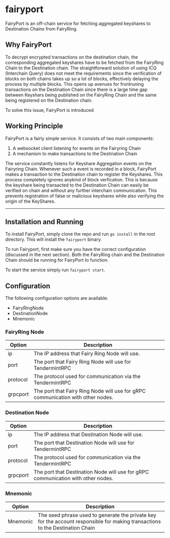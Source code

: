 # **fairyport**

FairyPort is an off-chain service for fetching aggregated keyshares to Destination Chains from FairyRing.

## **Why FairyPort**

To decrypt encrypted transactions on the destination chain, the corresponding aggregated keyshares have to be fetched from the FairyRing Chain to the Destination chain. The straightforward solution of using ICQ (Interchain Query) does not meet the requirements since the verification of blocks on both chains takes up so a lot of blocks, effectively delaying the process by multiple blocks. This opens up avenues for frontruning transactions on the Destination Chain since there is a large time gap between Keyshars being published on the FairyRing Chain and the same being registered on the Destination chain.

To solve this issue, FairyPort is introduced

## **Working Principle**

FairyPort is a fairly simple service. It consists of two main components:

1. A websocket client listening for events on the Fairyring Chain
2. A mechanism to make transactions to the Destination Chain

The service constantly listens for Keyshare Aggregation events on the Fairyring Chain. Whenever such a event is recorded in a block, FairyPort makes a transaction to the Destination chain to register the Keyshares. This process completely ignores anykind of block verfication. This is because the keyshare being transacted to the Destination Chain can easily be verified on chain and without any further interchain communication. This prevents registration of false or malicious keyshares while also verifying the origin of the KeyShares.

---

## **Installation and Running**

To install FairyPort, simply clone the repo and run `go install` in the root directory. This will install the `fairyport` binary.

To run Fairyport, first make sure you have the correct configuration (discussed in the next section). Both the FairyRing chain and the Destination Chain should be running for FairyPort to function.

To start the service simply run `fairyport start`.

## **Configuration**

The following configuration options are available:

- FairyRingNode
- DestinationNode
- Mnemonic

### **FairyRing Node**

| Option    | Description                                                                      |
|-----------|----------------------------------------------------------------------------------|
| ip        | The IP address that Fairy Ring Node will use.                                    |
| port      | The port that Fairy Ring Node will use for TendermintRPC                         |
| protocol  | The protocol used for communication via the TendermintRPC                        |
| grpcport  | The port that Fairy Ring Node will use for gRPC communication with other nodes.  |

### **Destination Node**

| Option    | Description                                                                      |
|-----------|----------------------------------------------------------------------------------|
| ip        | The IP address that Destination Node will use.                                   |
| port      | The port that Destination Node will use for TendermintRPC                        |
| protocol  | The protocol used for communication via the TendermintRPC                        |
| grpcport  | The port that Destination Node will use for gRPC communication with other nodes. |

### **Mnemonic**

|  Option   | Description                                                                      |
|-----------|----------------------------------------------------------------------------------|
| Mnemonic  | The seed phrase used to generate the private key for the account responsible for making transactions to the Destination Chain|
